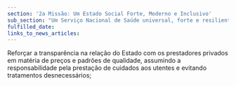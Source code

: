 ```yaml
---
section: '2a Missão: Um Estado Social Forte, Moderno e Inclusivo'
sub_section: "Um Serviço Nacional de Saúde universal, forte e resiliente"
fulfilled_date:
links_to_news_articles:
---
```


Reforçar a transparência na relação do Estado com os prestadores privados em matéria de preços e padrões de qualidade, assumindo a responsabilidade pela prestação de cuidados aos utentes e evitando tratamentos desnecessários;